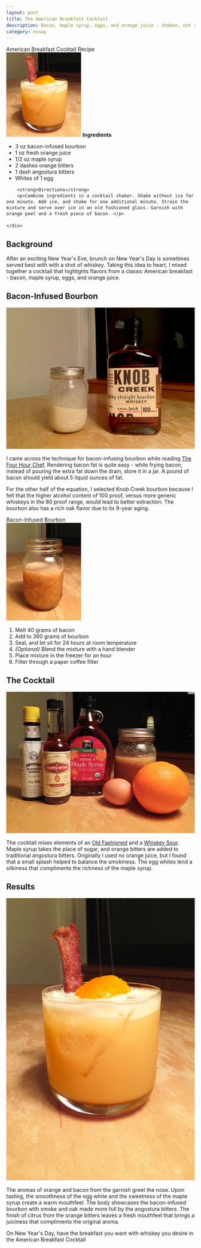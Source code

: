 ```yaml
---
layout: post
title: The American Breakfast Cocktail 
description: Bacon, maple syrup, eggs, and orange juice - shaken, not stirred.
category: essay
---
```

<div class="panel panel-info">
    <div class="panel-heading">
        American Breakfast Cocktail Recipe 
    </div>
    <div class="panel-body">
       <img src="/images/bacon/cocktail.jpg" alt="American Breakfast Cocktail" class="img-float"/> 
        <strong>Ingredients</strong>
        <ul>
            <li> 3 oz bacon-infused bourbon</li>
            <li> 1 oz fresh orange juice</li>
            <li> 1/2 oz maple syrup</li>
            <li> 2 dashes orange bitters</li>
            <li> 1 dash angostura bitters</li>
            <li> Whites of 1 egg</li>
        </ul>
        
        <strong>Directions</strong>
        <p>Combine ingredients in a cocktail shaker. Shake without ice for one minute. Add ice, and shake for one additional minute. Strain the mixture and serve over ice in an old fashioned glass. Garnish with orange peel and a fresh piece of bacon. </p>

    </div>
</div>



## Background

After an exciting New Year's Eve, brunch on New Year's Day is sometimes served best with with a shot of whiskey. Taking this idea to heart, I mixed together a cocktail that highlights flavors from a classic American breakfast - bacon, maple syrup, eggs, and orange juice.


## Bacon-Infused Bourbon


<img src="/images/bacon/1.jpg" class="full" alt="Knob Creek and Bacon Fat"/>

I came across the technique for bacon-infusing bourbon while reading [The Four Hour Chef](http://www.amazon.com/gp/product/0547884591/ref=as_li_qf_sp_asin_il_tl?ie=UTF8&camp=1789&creative=9325&creativeASIN=0547884591&linkCode=as2&tag=sagacionlook-20). Rendering bacon fat is quite easy - while frying bacon, instead of pouring the extra fat down the drain, store it in a jar. A pound of bacon should yield about 5 liquid ounces of fat. 

For the other half of the equation, I selected Knob Creek bourbon because I felt that the higher alcohol content of 100 proof, versus more generic whiskeys in the 80 proof range, would lead to better extraction. The bourbon also has a rich oak flavor due to its 9-year aging.

<div class="panel panel-info">
    <div class="panel-heading">
        Bacon-Infused Bourbon
    </div>
    <div class="panel-body">
       <img src="/images/bacon/2_small.jpg" alt="Bacon-Infused Bourbon" class="img-float"/> 
        <ol>
        <li>Melt 40 grams of bacon </li>
        <li>Add to 360 grams of bourbon</li>
        <li> Seal, and let sit for 24 hours at room temperature</li>
        <li><i>(Optional)</i> Blend the mixture with a hand blender</li>
        <li> Place mixture in the freezer for an hour</li>
        <li>Filter through a paper coffee filter</li>
        </ol>
    </div>
</div>

## The Cocktail

<img src="/images/bacon/3.jpg" class="full" alt="American Breakfast Cocktail Ingredients"/>

The cocktail mixes elements of an [Old Fashioned](http://en.wikipedia.org/wiki/Old_Fashioned) and a [Whiskey Sour](http://en.wikipedia.org/wiki/Whiskey_sour). Maple syrup takes the place of sugar, and orange bitters are added to traditional angostura bitters. Originally I used no orange juice, but I found that a small splash helped to balance the smokiness. The egg whites lend a silkiness that compliments the richness of the maple syrup.

## Results 

<img src="/images/bacon/4.jpg" class="full" alt="The American Breakfast Cocktail"/>

The aromas of orange and bacon from the garnish greet the nose. Upon tasting, the smoothness of the egg white and the sweetness of the maple syrup create a warm mouthfeel. The body showcases the bacon-infused bourbon with smoke and oak made more full by the angostura bitters. The finish of citrus from the orange bitters leaves a fresh mouthfeel that brings a juiciness that compliments the original aroma. 

On New Year's Day, have the breakfast you want with whiskey you desire in the American Breakfast Cocktail
